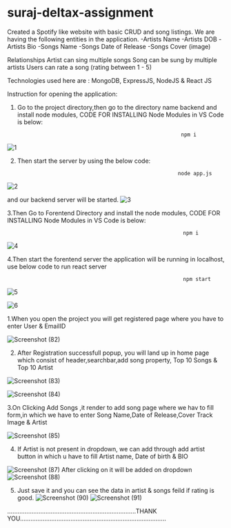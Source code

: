 # suraj-deltax-assignment
Created a Spotify like website with basic CRUD and song listings. We are having the following entities in the application.
-Artists Name
-Artists DOB
-Artists Bio
-Songs Name
-Songs Date of Release
-Songs Cover (image)

Relationships
Artist can sing multiple songs
Song can be sung by multiple artists
Users can rate a song (rating between 1 - 5)

Technologies used here are : MongoDB, ExpressJS, NodeJS & React JS


Instruction for opening the application:
1. Go to the project directory,then go to the directory name backend and install node modules, CODE FOR INSTALLING Node Modules in VS Code is below: 

                                                            npm i

  ![1](https://user-images.githubusercontent.com/102608955/188390205-1e3a8762-68a0-491f-8cf4-7eee031d3c3c.jpg)


2. Then start the server by using the below code: 

                                                           node app.js
                                                        
  ![2](https://user-images.githubusercontent.com/102608955/188391823-edc477d8-d65f-4ede-acd7-a9e8bbef8e83.jpg)
  
  and our backend server will be started.
  ![3](https://user-images.githubusercontent.com/102608955/188391848-abd399d1-71b7-47e9-9f41-33d1dea607ac.jpg)
  

3.Then Go to Forentend Directory and install the node modules, CODE FOR INSTALLING Node Modules in VS Code is below: 

                                                             npm i
                                                             

  ![4](https://user-images.githubusercontent.com/102608955/188430822-8ccaebbb-2a26-4915-b6f1-2727056026ea.jpg)
                          
 
4.Then start the forentend server the application will be running in localhost, use below code to run react server

                                                             npm start
                                   
![5](https://user-images.githubusercontent.com/102608955/188430879-f3d81b06-3a5f-438e-a19d-03ed720af742.jpg)

![6](https://user-images.githubusercontent.com/102608955/188430904-272ccd2e-03b6-476f-8d90-60f1c6a78019.jpg)


1.When you open the project you will get registered page where you have to enter User & EmailID

![Screenshot (82)](https://user-images.githubusercontent.com/102608955/188329539-1d7da959-4943-4f85-b0fc-c97852c6fd6b.png)

2. After Registration successfull popup, you will land up in home page which consist of header,searchbar,add song property, Top 10 Songs & Top 10 Artist

![Screenshot (83)](https://user-images.githubusercontent.com/102608955/188329683-9e00589b-6f53-4af7-8fee-4b82fbee2948.png)

![Screenshot (84)](https://user-images.githubusercontent.com/102608955/188329699-e56ae6ee-c506-49dc-bc8f-769f68cedb45.png)

3.On Clicking Add Songs ,it render to add song page where we hav to fill form,in which we have to enter Song Name,Date of Release,Cover Track Image & Artist

![Screenshot (85)](https://user-images.githubusercontent.com/102608955/188330111-047ead75-ce14-47ff-bab0-72431acf6041.png)

4. If Artist is not present in dropdown, we can add through add artist button in which u have to fill Artist name, Date of birth & BIO

![Screenshot (87)](https://user-images.githubusercontent.com/102608955/188330233-6476816c-19f2-44d0-9a76-1d3bfce656ea.png)
After clicking on it will be added on dropdown![Screenshot (88)](https://user-images.githubusercontent.com/102608955/188330264-831e24ab-fc17-4d53-b88c-2a71248f8bd7.png)

5. Just save it and you can see the data in artist & songs feild if rating is good.
![Screenshot (90)](https://user-images.githubusercontent.com/102608955/188330374-3504b684-2f04-4d60-9025-d40094254f21.png)
![Screenshot (91)](https://user-images.githubusercontent.com/102608955/188330379-f51a18d8-b073-435c-b54f-8bbf0405552c.png)



..........................................................................THANK YOU....................................................................................
